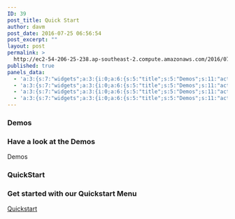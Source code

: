 ```yaml
---
ID: 39
post_title: Quick Start
author: davm
post_date: 2016-07-25 06:56:54
post_excerpt: ""
layout: post
permalink: >
  http://ec2-54-206-25-238.ap-southeast-2.compute.amazonaws.com/2016/07/25/quick-start/
published: true
panels_data:
  - 'a:3:{s:7:"widgets";a:3:{i:0;a:6:{s:5:"title";s:5:"Demos";s:11:"action_text";s:24:"Have a look at the Demos";s:15:"action_btn_link";s:0:"";s:15:"action_btn_text";s:5:"Demos";s:6:"inline";b:0;s:11:"panels_info";a:7:{s:5:"class";s:13:"Sydney_Action";s:3:"raw";b:0;s:4:"grid";i:0;s:4:"cell";i:0;s:2:"id";i:0;s:9:"widget_id";s:36:"e4442cab-5efe-48a2-82a5-46a41ef7e098";s:5:"style";a:1:{s:18:"background_display";s:4:"tile";}}}i:1;a:6:{s:5:"title";s:10:"QuickStart";s:11:"action_text";s:36:"Get started with our Quickstart Menu";s:15:"action_btn_link";s:11:"/data-type/";s:15:"action_btn_text";s:10:"Quickstart";s:11:"panels_info";a:6:{s:5:"class";s:13:"Sydney_Action";s:4:"grid";i:0;s:4:"cell";i:1;s:2:"id";i:1;s:9:"widget_id";s:36:"db4b95cb-85df-456a-824c-19fffdc885c9";s:5:"style";a:2:{s:27:"background_image_attachment";b:0;s:18:"background_display";s:4:"tile";}}s:6:"inline";b:0;}i:2;a:4:{s:5:"title";s:0:"";s:4:"text";s:0:"";s:6:"filter";b:0;s:11:"panels_info";a:7:{s:5:"class";s:14:"WP_Widget_Text";s:3:"raw";b:0;s:4:"grid";i:1;s:4:"cell";i:0;s:2:"id";i:2;s:9:"widget_id";s:36:"09597569-7238-4ac8-a9c8-08632de0cf85";s:5:"style";a:1:{s:18:"background_display";s:4:"tile";}}}}s:5:"grids";a:2:{i:0;a:2:{s:5:"cells";i:2;s:5:"style";a:2:{s:5:"align";s:0:"";s:14:"column_padding";s:0:"";}}i:1;a:2:{s:5:"cells";i:1;s:5:"style";a:0:{}}}s:10:"grid_cells";a:3:{i:0;a:2:{s:4:"grid";i:0;s:6:"weight";d:0.5;}i:1;a:2:{s:4:"grid";i:0;s:6:"weight";d:0.5;}i:2;a:2:{s:4:"grid";i:1;s:6:"weight";i:1;}}}'
  - 'a:3:{s:7:"widgets";a:3:{i:0;a:6:{s:5:"title";s:5:"Demos";s:11:"action_text";s:24:"Have a look at the Demos";s:15:"action_btn_link";s:0:"";s:15:"action_btn_text";s:5:"Demos";s:6:"inline";b:0;s:11:"panels_info";a:7:{s:5:"class";s:13:"Sydney_Action";s:3:"raw";b:0;s:4:"grid";i:0;s:4:"cell";i:0;s:2:"id";i:0;s:9:"widget_id";s:36:"e4442cab-5efe-48a2-82a5-46a41ef7e098";s:5:"style";a:1:{s:18:"background_display";s:4:"tile";}}}i:1;a:6:{s:5:"title";s:10:"QuickStart";s:11:"action_text";s:31:"Load your data, use a pipeline.";s:15:"action_btn_link";s:38:"https://localhost/wordpress/data-type/";s:15:"action_btn_text";s:10:"Quickstart";s:6:"inline";b:0;s:11:"panels_info";a:7:{s:5:"class";s:13:"Sydney_Action";s:3:"raw";b:0;s:4:"grid";i:0;s:4:"cell";i:1;s:2:"id";i:1;s:9:"widget_id";s:36:"db4b95cb-85df-456a-824c-19fffdc885c9";s:5:"style";a:1:{s:18:"background_display";s:4:"tile";}}}i:2;a:4:{s:5:"title";s:0:"";s:4:"text";s:0:"";s:6:"filter";b:0;s:11:"panels_info";a:7:{s:5:"class";s:14:"WP_Widget_Text";s:3:"raw";b:0;s:4:"grid";i:1;s:4:"cell";i:0;s:2:"id";i:2;s:9:"widget_id";s:36:"09597569-7238-4ac8-a9c8-08632de0cf85";s:5:"style";a:1:{s:18:"background_display";s:4:"tile";}}}}s:5:"grids";a:2:{i:0;a:2:{s:5:"cells";i:2;s:5:"style";a:5:{s:13:"bottom_border";s:7:"#e2e2e2";s:5:"align";s:0:"";s:10:"background";s:7:"#ffffff";s:16:"background_image";b:0;s:14:"column_padding";s:0:"";}}i:1;a:2:{s:5:"cells";i:1;s:5:"style";a:0:{}}}s:10:"grid_cells";a:3:{i:0;a:2:{s:4:"grid";i:0;s:6:"weight";d:0.5;}i:1;a:2:{s:4:"grid";i:0;s:6:"weight";d:0.5;}i:2;a:2:{s:4:"grid";i:1;s:6:"weight";i:1;}}}'
  - 'a:3:{s:7:"widgets";a:3:{i:0;a:6:{s:5:"title";s:5:"Demos";s:11:"action_text";s:24:"Have a look at the Demos";s:15:"action_btn_link";s:0:"";s:15:"action_btn_text";s:5:"Demos";s:6:"inline";b:0;s:11:"panels_info";a:7:{s:5:"class";s:13:"Sydney_Action";s:3:"raw";b:0;s:4:"grid";i:0;s:4:"cell";i:0;s:2:"id";i:0;s:9:"widget_id";s:36:"e4442cab-5efe-48a2-82a5-46a41ef7e098";s:5:"style";a:1:{s:18:"background_display";s:4:"tile";}}}i:1;a:6:{s:5:"title";s:10:"QuickStart";s:11:"action_text";s:36:"Get started with our Quickstart Menu";s:15:"action_btn_link";s:11:"/data-type/";s:15:"action_btn_text";s:10:"Quickstart";s:11:"panels_info";a:6:{s:5:"class";s:13:"Sydney_Action";s:4:"grid";i:0;s:4:"cell";i:1;s:2:"id";i:1;s:9:"widget_id";s:36:"db4b95cb-85df-456a-824c-19fffdc885c9";s:5:"style";a:2:{s:27:"background_image_attachment";b:0;s:18:"background_display";s:4:"tile";}}s:6:"inline";b:0;}i:2;a:4:{s:5:"title";s:0:"";s:4:"text";s:0:"";s:6:"filter";b:0;s:11:"panels_info";a:7:{s:5:"class";s:14:"WP_Widget_Text";s:3:"raw";b:0;s:4:"grid";i:1;s:4:"cell";i:0;s:2:"id";i:2;s:9:"widget_id";s:36:"09597569-7238-4ac8-a9c8-08632de0cf85";s:5:"style";a:1:{s:18:"background_display";s:4:"tile";}}}}s:5:"grids";a:2:{i:0;a:2:{s:5:"cells";i:2;s:5:"style";a:2:{s:5:"align";s:0:"";s:14:"column_padding";s:0:"";}}i:1;a:2:{s:5:"cells";i:1;s:5:"style";a:0:{}}}s:10:"grid_cells";a:3:{i:0;a:2:{s:4:"grid";i:0;s:6:"weight";d:0.5;}i:1;a:2:{s:4:"grid";i:0;s:6:"weight";d:0.5;}i:2;a:2:{s:4:"grid";i:1;s:6:"weight";i:1;}}}'
  - 'a:3:{s:7:"widgets";a:3:{i:0;a:6:{s:5:"title";s:5:"Demos";s:11:"action_text";s:24:"Have a look at the Demos";s:15:"action_btn_link";s:0:"";s:15:"action_btn_text";s:5:"Demos";s:6:"inline";b:0;s:11:"panels_info";a:7:{s:5:"class";s:13:"Sydney_Action";s:3:"raw";b:0;s:4:"grid";i:0;s:4:"cell";i:0;s:2:"id";i:0;s:9:"widget_id";s:36:"e4442cab-5efe-48a2-82a5-46a41ef7e098";s:5:"style";a:1:{s:18:"background_display";s:4:"tile";}}}i:1;a:6:{s:5:"title";s:10:"QuickStart";s:11:"action_text";s:31:"Load your data, use a pipeline.";s:15:"action_btn_link";s:38:"https://localhost/wordpress/data-type/";s:15:"action_btn_text";s:10:"Quickstart";s:6:"inline";b:0;s:11:"panels_info";a:7:{s:5:"class";s:13:"Sydney_Action";s:3:"raw";b:0;s:4:"grid";i:0;s:4:"cell";i:1;s:2:"id";i:1;s:9:"widget_id";s:36:"db4b95cb-85df-456a-824c-19fffdc885c9";s:5:"style";a:1:{s:18:"background_display";s:4:"tile";}}}i:2;a:4:{s:5:"title";s:0:"";s:4:"text";s:0:"";s:6:"filter";b:0;s:11:"panels_info";a:7:{s:5:"class";s:14:"WP_Widget_Text";s:3:"raw";b:0;s:4:"grid";i:1;s:4:"cell";i:0;s:2:"id";i:2;s:9:"widget_id";s:36:"09597569-7238-4ac8-a9c8-08632de0cf85";s:5:"style";a:1:{s:18:"background_display";s:4:"tile";}}}}s:5:"grids";a:2:{i:0;a:2:{s:5:"cells";i:2;s:5:"style";a:5:{s:13:"bottom_border";s:7:"#e2e2e2";s:5:"align";s:0:"";s:10:"background";s:7:"#ffffff";s:16:"background_image";b:0;s:14:"column_padding";s:0:"";}}i:1;a:2:{s:5:"cells";i:1;s:5:"style";a:0:{}}}s:10:"grid_cells";a:3:{i:0;a:2:{s:4:"grid";i:0;s:6:"weight";d:0.5;}i:1;a:2:{s:4:"grid";i:0;s:6:"weight";d:0.5;}i:2;a:2:{s:4:"grid";i:1;s:6:"weight";i:1;}}}'
---
```

<h3 class="widget-title">Demos</h3>
<h3 class="title">Have a look at the Demos</h3>
<a class="roll-button border">Demos</a>
<h3 class="widget-title">QuickStart</h3>
<h3 class="title">Get started with our Quickstart Menu</h3>
<a class="roll-button border" href="/data-type/">Quickstart</a>